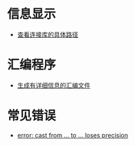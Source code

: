 # 信息显示
* [查看连接库的具体路径](print-file-name.md)

# 汇编程序
* [生成有详细信息的汇编文件](verbose-asm.md)

# 常见错误
* [error: cast from ... to ... loses precision](cast-lose-precision.md)

